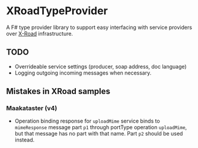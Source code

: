 # XRoadTypeProvider

A F# type provider library to support easy interfacing with service providers over [X-Road](http://x-road.eu)
infrastructure.

## TODO

* Overrideable service settings (producer, soap address, doc language)
* Logging outgoing incoming messages when necessary.

## Mistakes in XRoad samples

### Maakataster (v4)

* Operation binding response for `uploadMime` service binds to `mimeResponse` message part `p1`
  through portType operation `uploadMime`, but that message has no part with that name. Part `p2`
  should be used instead.
